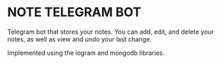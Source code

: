 # NOTE TELEGRAM BOT
Telegram bot that stores your notes. You can add, edit, and delete your notes, as well as view and undo your last change.


Implemented using the iogram and mongodb libraries.

